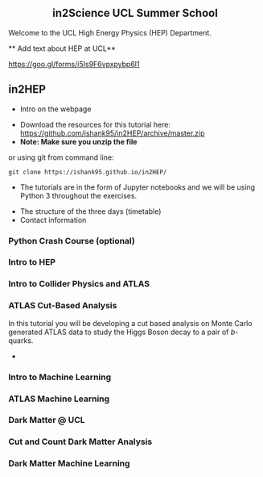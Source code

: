 <h2 align = "center"> in2Science UCL Summer School  </h2>

Welcome to the UCL High Energy Physics (HEP) Department.

** Add text about HEP at UCL**

https://goo.gl/forms/i5Is9F6vpxpybp6l1

## in2HEP

* Intro on the webpage

- Download the resources for this tutorial here: https://github.com/ishank95/in2HEP/archive/master.zip
- **Note: Make sure you unzip the file**

or using git from command line:

```
git clone https://ishank95.github.io/in2HEP/
```

- The tutorials are in the form of Jupyter notebooks and we will be using Python 3 throughout the exercises.

* The structure of the three days (timetable)
* Contact information

### Python Crash Course (optional)

### Intro to HEP

### Intro to Collider Physics and ATLAS

### ATLAS Cut-Based Analysis

In this tutorial you will be developing a cut based analysis on Monte Carlo generated ATLAS data to study the Higgs Boson decay to a pair of _b_-quarks.

*

### Intro to Machine Learning

### ATLAS Machine Learning

### Dark Matter @ UCL

### Cut and Count Dark Matter Analysis

### Dark Matter Machine Learning
